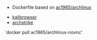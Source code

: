
* Dockerfile based on [ac1965/archlinux](https://github.com/ac1965/archlinux)

- [kalibrowser](http://jerrygamblin.com/2016/05/31/kalibrowser/)
- [archstrike](http://www.archstrike.org/)

`docker pull ac1965/archlinux-novnc'
